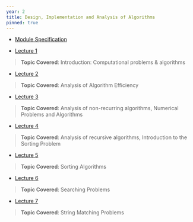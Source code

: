 ```yaml
---
year: 2
title: Design, Implementation and Analysis of Algorithms
pinned: true
---
```


- [Module Specification](https://drive.google.com/file/d/1lPb29dzc9u_17_318XjJ2OkoDIlrNGRd/view?usp=sharing)

- [Lecture 1](https://docs.google.com/presentation/d/1m7l-Y_zb5ZWUQoFo2lNImztBi0_Q1bht/edit?usp=sharing&ouid=101382768549110578022&rtpof=true&sd=true)
> **Topic Covered**: Introduction: Computational problems & algorithms

- [Lecture 2](https://docs.google.com/presentation/d/1y9O3xqI6uIQ-jqqsVofiUl-yFYxpULBH/edit?usp=sharing&ouid=101382768549110578022&rtpof=true&sd=true)
> **Topic Covered**:  Analysis of Algorithm Efficiency

- [Lecture 3](https://docs.google.com/presentation/d/1UuimRRF9dIBxTQ2nlf-2iAle7SC37dIr/edit?usp=sharing&ouid=101382768549110578022&rtpof=true&sd=true)
> **Topic Covered**: Analysis of non-recurring algorithms, Numerical Problems and Algorithms

- [Lecture 4](https://docs.google.com/presentation/d/11BZpgzWzqr0FiJq3dcj2mdW6ZqfU_uKp/edit?usp=sharing&ouid=101382768549110578022&rtpof=true&sd=true)
> **Topic Covered**: Analysis of recursive algorithms, Introduction to the Sorting Problem

- [Lecture 5](https://docs.google.com/presentation/d/1005hM2Zwt1rbdTL-4Gaf02uuz1fHrN2p/edit?usp=sharing&ouid=101382768549110578022&rtpof=true&sd=true)
> **Topic Covered**: Sorting Algorithms

- [Lecture 6](https://docs.google.com/presentation/d/1xudqqTnvW407-TWXr16b2oPvGoK1xoNC/edit?usp=sharing&ouid=101382768549110578022&rtpof=true&sd=true)
> **Topic Covered**: Searching Problems

- [Lecture 7](https://docs.google.com/presentation/d/1DFoFGIYBdn9fQx45lJNVt_B3FpYAlJcD/edit?usp=sharing&ouid=101382768549110578022&rtpof=true&sd=true)
> **Topic Covered**: String Matching Problems
